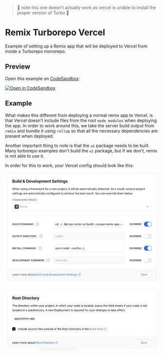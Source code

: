 > 🚨 note this one doesn't actually work as vercel is unable to install the proper version of Turbo 🚨

# Remix Turborepo Vercel

Example of setting up a Remix app that will be deployed to Vercel from inside a Turborepo monorepo.

## Preview

Open this example on [CodeSandbox](https://codesandbox.com):

<!-- TODO: update this link to the path for your example: -->

[![Open in CodeSandbox](https://codesandbox.io/static/img/play-codesandbox.svg)](https://codesandbox.io/s/github/remix-run/remix/tree/main/examples/turborepo-vercel)

## Example

What makes this different from deploying a normal remix app to Vercel,
is that Vercel doesn't include files from the root `node_modules` when deploying the app.
In order to work around this, we take the server build output from `remix` and
bundle it using `rollup` so that all the necessary dependencies are present when deployed.

Another important thing to note is that the `ui` package needs to be built.
Many turborepo examples don't build the `ui` package, but if we don't, remix is not able to use it.

In order for this to work, your Vercel config should look like this:

![Vercel project config](./vercel-project-config-example.jpg)
